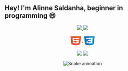 ## Hey! I'm Alinne Saldanha, beginner in programming 😄

<div align="center">
   <a href="https://github.com/alinne-saldanha">
   <img height="160em" src="https://github-readme-stats.vercel.app/api?username=alinne-saldanha&show_icons=true&theme=jolly&include_all_commits=true&count_private=true"/>
   <img height="110em" src="https://github-readme-stats.vercel.app/api/top-langs/?username=alinne-saldanha&layout=compact&langs_count=6&theme=jolly"/>
</div>

<div align="center" style="display: inline_block" valign="top"><br>
  <img align="center" alt="ally-HTML" height="30" width="40" src="https://raw.githubusercontent.com/devicons/devicon/master/icons/html5/html5-original.svg">
  <img align="center" alt="ally-CSS" height="30" width="40" src="https://raw.githubusercontent.com/devicons/devicon/master/icons/css3/css3-original.svg">
</div><br>
 

<div align="center">
  <a href="https://instagram.com/alinnesaldanha_" target="_blank"><img src="https://img.shields.io/badge/-Instagram-%23E4405F?style=for-the-badge&logo=instagram&logoColor=white" target="_blank"></a>
  <a href = "mailto:alinnesaldanha.dev@gmail.com"><img src="https://img.shields.io/badge/-Gmail-%23333?style=for-the-badge&logo=gmail&logoColor=white" target="_blank"></a>  
</div>

<div align="center">

![Snake animation](https://github.com/alinne-saldanha/alinne-saldanha/blob/output/github-contribution-grid-snake.svg)

</div>
